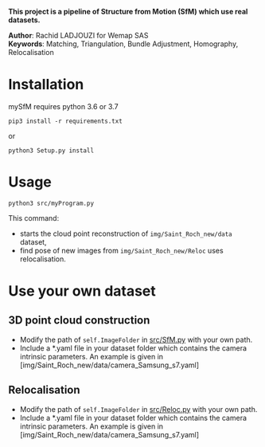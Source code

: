 **This project is a pipeline of Structure from Motion (SfM) which use real datasets.**

**Author**: Rachid LADJOUZI for Wemap SAS  
**Keywords**: Matching, Triangulation, Bundle Adjustment, Homography, Relocalisation


# Installation
mySfM requires python 3.6 or 3.7 

    pip3 install -r requirements.txt

or

    python3 Setup.py install

# Usage

    python3 src/myProgram.py

This command:
- starts the cloud point reconstruction of `img/Saint_Roch_new/data` dataset,
- find pose of new images from `img/Saint_Roch_new/Reloc` uses relocalisation.

# Use your own dataset

## 3D point cloud construction

- Modify the path of `self.ImageFolder` in [src/SfM.py](src/SfM.py) with your own path.  
- Include a *.yaml file in your dataset folder which contains the camera intrinsic parameters. An example is given in [img/Saint_Roch_new/data/camera_Samsung_s7.yaml]

## Relocalisation

- Modify the path of `self.ImageFolder` in [src/Reloc.py](src/Reloc.py) with your own path.  
- Include a *.yaml file in your dataset folder which contains the camera intrinsic parameters. An example is given in [img/Saint_Roch_new/data/camera_Samsung_s7.yaml]

